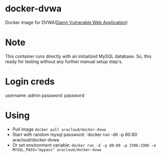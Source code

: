# docker-dvwa
Docker image for DVWA([Damn Vulnerable Web Application](http://www.dvwa.co.uk/))

# Note
This container runs directly with an initialized MySQL database.
So, this ready for testing without any further manual setup step's.

# Login creds
username: admin
password: password

# Using

- Pull image `docker pull aracloud/docker-dvwa`
- Start with random mysql password: `docker run -dit -p 80:80 aracloud/docker-dvwa
- Or set environment variable: `docker run -d -p 80:80 -p 3306:3306 -e MYSQL_PASS="mypass" aracloud/docker-dvwa`
